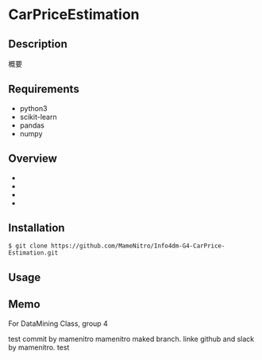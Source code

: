 CarPriceEstimation
===

## Description

概要

## Requirements

- python3
- scikit-learn
- pandas
- numpy

## Overview

- 
- 
- 
- 

## Installation

    $ git clone https://github.com/MameNitro/Info4dm-G4-CarPrice-Estimation.git

## Usage


## Memo

For DataMining Class, group 4

test commit by mamenitro
mamenitro maked branch.
linke github and slack by mamenitro.
test
